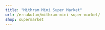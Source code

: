 ```yaml
---
title: "Mithram Mini Super Market"
url: /ernakulam/mithram-mini-super-market/
shop: supermarket
---
```

